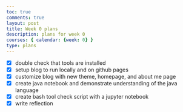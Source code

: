 ```yaml
---
toc: true
comments: true
layout: post
title: Week 0 plans
description: plans for week 0
courses: { calendar: {week: 0} }
type: plans
---
```


- [x] double check that tools are installed
- [x] setup blog to run locally and on github pages
- [x] customize blog with new theme, homepage, and about me page
- [x] create java notebook and demonstrate understanding of the java language
- [x] create bash tool check script with a jupyter notebook
- [x] write reflection